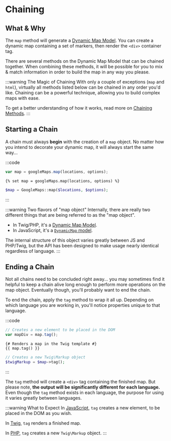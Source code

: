 # Chaining

## What & Why

The `map` method will generate a [Dynamic Map Model](/models/dynamic-map-model/). You can create a dynamic map containing a set of markers, then render the `<div>` container tag.

There are several methods on the Dynamic Map Model that can be chained together. When combining these methods, it will be possible for you to mix & match information in order to build the map in any way you please.


:::warning The Magic of Chaining
With only a couple of exceptions (`map` and `html`), virtually all methods listed below can be chained in any order you'd like. Chaining can be a powerful technique, allowing you to build complex maps with ease.

 To get a better understanding of how it works, read more on [Chaining Methods](/dynamic-maps/chaining/).
:::


## Starting a Chain
 
A chain must always **begin** with the creation of a `map` object. No matter how you intend to decorate your dynamic map, it will always start the same way...

:::code
```js
var map = googleMaps.map(locations, options);
```
```twig
{% set map = googleMaps.map(locations, options) %}
```
```php
$map = GoogleMaps::map($locations, $options);
```
:::

:::warning Two flavors of "map object"
Internally, there are really two different things that are being referred to as the "map object".

 - In Twig/PHP, it's a [Dynamic Map Model](/models/dynamic-map-model/).
 - In JavaScript, it's a [`DynamicMap` model](/javascript/dynamicmap.js/).

 The internal structure of this object varies greatly between JS and PHP/Twig, but the API has been designed to make usage nearly identical regardless of language.
:::

## Ending a Chain

Not all chains need to be concluded right away... you may sometimes find it helpful to keep a chain alive long enough to perform more operations on the map object. Eventually though, you'll probably want to end the chain.

To end the chain, apply the `tag` method to wrap it all up. Depending on which language you are working in, you'll notice properties unique to that language.

:::code
```js
// Creates a new element to be placed in the DOM
var mapDiv = map.tag();
```
```twig
{# Renders a map in the Twig template #}
{{ map.tag() }}
```
```php
// Creates a new Twig\Markup object
$twigMarkup = $map->tag();
```
:::

The `tag` method will create a `<div>` tag containing the finished map. But please note, **the output will be significantly different for each language.** Even though the `tag` method exists in each language, the purpose for using it varies greatly between languages.

:::warning What to Expect
In [JavaScript](/dynamic-maps/javascript-methods/#tag), `tag` creates a new element, to be placed in the DOM as you wish.

In [Twig](/dynamic-maps/twig-php-methods/#tag-autorender-true), `tag` renders a finished map.

In [PHP](/dynamic-maps/twig-php-methods/#tag-autorender-true), `tag` creates a new `Twig\Markup` object.
:::
